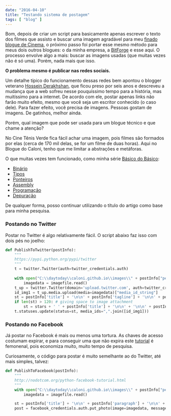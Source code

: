 ```yaml
---
date: "2016-04-10"
title: "Testando sistema de postagem"
tags: [ "blog" ]
---
```

Bom, depois de criar um script para basicamente apenas escrever o texto dos filmes que assisto e buscar uma imagem agradável para meu [finado blogue de Cinema](http://www.cinetenisverde.com.br), o próximo passo foi portar esse mesmo método para meus dois outros blogues: o da minha empresa, a [BitForge](http://www.bitforge.com.br/blog-pt) e esse aqui. O processo envolve algo a mais: buscar as imagens usadas (que muitas vezes não é só uma). Porém, nada mais que isso.

**O problema mesmo é publicar nas redes sociais.**

Um detalhe típico do funcionamento dessas redes bem apontou o blogger veterano [Hossein Derakhshan](http://www.theguardian.com/technology/2015/dec/29/irans-blogfather-facebook-instagram-and-twitter-are-killing-the-web), que ficou preso por seis anos e descreveu a mudança que a web sofreu nesse pouquíssimo tempo para a história, mas muitíssimo para a internet. De acordo com ele, postar apenas links não farão muito efeito, mesmo que você seja um escritor conhecido (o caso dele). Para fazer efeito, você precisa de imagens. Pessoas gostam de imagens. De gatinhos, melhor ainda.

Porém, qual imagem que pode ser usada para um blogue técnico e que chame a atenção?

No Cine Tênis Verde fica fácil achar uma imagem, pois filmes são formados por elas (cerca de 170 mil delas, se for um filme de duas horas). Aqui no Blogue do Caloni, tenho que me limitar a abstrações e metáforas.

O que muitas vezes tem funcionado, como minha série [Básico do Básico](https://www.google.com.br/search?q=básico+do+básico+site%3Acaloni.com.br):

 - [Binário](/basico-do-basico-binario)
 - [Tipos](/basico-do-basico-tipos)
 - [Ponteiros](/basico-do-basico-ponteiros)
 - [Assembly](/basico-do-basico-assembly)
 - [Programação](/guia-basico-para-programadores-de-primeiro-breakpoint)
 - [Depuração](/guia-basico-para-programadores-de-primeiro-int-main)

De qualquer forma, posso continuar utilizando o título do artigo como base para minha pesquisa.

### Postando no Twitter

Postar no Twitter é algo relativamente fácil. O script abaixo faz isso com dois pés no joelho:

```py
def PublishToTwitter(postInfo):
    """
    https://pypi.python.org/pypi/twitter
    """
    t = twitter.Twitter(auth=twitter_credentials.auth)
    
    with open("C:\\daytoday\\caloni.github.io\\images\\" + postInfo["permalink"] + ".jpg", "rb") as imagefile:
    	imagedata = imagefile.read()
    t_up = twitter.Twitter(domain='upload.twitter.com', auth=twitter_credentials.auth)
    id_img1 = t_up.media.upload(media=imagedata)["media_id_string"]
    st = postInfo['title'] + '\n\n' + postInfo['tagline'] + '\n\n' + postInfo['shortlink'].encode('utf-8')
    if len(st) > 120: # giving space to image attachment
        st = stars + ' ' + postInfo['title'] + '\n\n' + '\n\n' + postInfo['shortlink'].encode('utf-8')
    t.statuses.update(status=st, media_ids=",".join([id_img1]))
```

### Postando no Facebook

Já postar no Facebook é mais ou menos uma tortura. As chaves de acesso costumam expirar, e para conseguir uma que não expira este [tutorial](http://nodotcom.org/python-facebook-tutorial.html) é femonenal, pois economiza muito, muito tempo de pesquisa.

Curiosamente, o código para postar é muito semelhante ao do Twitter, até mais simples, talvez:

```py
def PublishToFacebook(postInfo):
    """
    http://nodotcom.org/python-facebook-tutorial.html
    """
    with open("C:\\daytoday\\caloni.github.io\\images\\" + postInfo["permalink"] + ".jpg", "rb") as imagefile:
    	imagedata = imagefile.read()

    st = postInfo['title'] + '\n\n' + postInfo['paragraph'] + '\n\n' + baseUrl + postInfo['permalink']
    post = facebook_credentials.auth.put_photo(image=imagedata, message=st)
```


